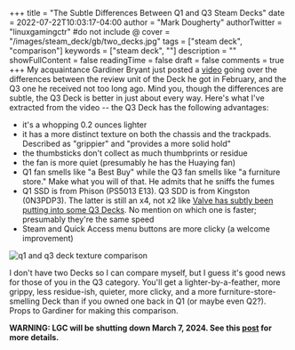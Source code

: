 +++
title = "The Subtle Differences Between Q1 and Q3 Steam Decks"
date = 2022-07-22T10:03:17-04:00
author = "Mark Dougherty"
authorTwitter = "linuxgamingctr" #do not include @
cover = "/images/steam_deck/gb/two_decks.jpg"
tags = ["steam deck", "comparison"]
keywords = ["steam deck", ""]
description = ""
showFullContent = false
readingTime = false
draft = false
comments = true
+++
My acquaintance Gardiner Bryant just posted a [video](https://youtu.be/B5ic1bFBmpo) going over the differences between the review unit of the Deck he got in February, and the Q3 one he received not too long ago. Mind you, though the differences are subtle, the Q3 Deck is better in just about every way. Here's what I've extracted from the video -- the Q3 Deck has the following advantages:
- it's a whopping 0.2 ounces lighter
- it has a more distinct texture on both the chassis and the trackpads. Described as "grippier" and "provides a more solid hold"
- the thumbsticks don't collect as much thumbprints or residue
- the fan is more quiet (presumably he has the Huaying fan)
- Q1 fan smells like "a Best Buy" while the Q3 fan smells like "a furniture store." Make what you will of that. He admits that he sniffs the fumes
- Q1 SSD is from Phison (PS5013 E13). Q3 SDD is from Kingston (0N3PDP3). The latter is still an x4, not x2 like [Valve has subtly been putting into some Q3 Decks](https://www.gamingonlinux.com/2022/06/some-steam-decks-ship-with-an-x2-ssd-instead-of-an-x4-ssd/). No mention on which one is faster; presumably they're the same speed
- Steam and Quick Access menu buttons are more clicky (a welcome improvement)

![q1 and q3 deck texture comparison](/images/steam_deck/gb/texture_comparison.jpg)

I don't have two Decks so I can compare myself, but I guess it's good news for those of you in the Q3 category. You'll get a lighter-by-a-feather, more grippy, less residue-ish, quieter, more clicky, and a more furniture-store-smelling Deck than if you owned one back in Q1 (or maybe even Q2?). Props to Gardiner for making this comparison.

**WARNING: LGC will be shutting down March 7, 2024. See this [post](https://linuxgamingcentral.com/posts/the-end-of-lgc/) for more details.**
